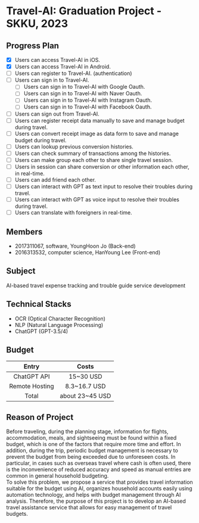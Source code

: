 # Travel-AI: Graduation Project - SKKU, 2023

## Progress Plan

- [x] Users can access Travel-AI in iOS.
- [x] Users can access Travel-AI in Android.
- [ ] Users can register to Travel-AI. (authentication)
- [ ] Users can sign in to Travel-AI.
  - [ ] Users can sign in to Travel-AI with Google Oauth.
  - [ ] Users can sign in to Travel-AI with Naver Oauth.
  - [ ] Users can sign in to Travel-AI with Instagram Oauth.
  - [ ] Users can sign in to Travel-AI with Facebook Oauth.
- [ ] Users can sign out from Travel-AI.
- [ ] Users can register receipt data manually to save and manage budget during travel.
- [ ] Users can convert receipt image as data form to save and manage budget during travel.
- [ ] Users can lookup previous conversion histories.
- [ ] Users can check summary of transactions among the histories.
- [ ] Users can make group each other to share single travel session.
- [ ] Users in session can share conversion or other information each other, in real-time.
- [ ] Users can add friend each other.
- [ ] Users can interact with GPT as text input to resolve their troubles during travel.
- [ ] Users can interact with GPT as voice input to resolve their troubles during travel.
- [ ] Users can translate with foreigners in real-time.

## Members

- 2017311067, software, YoungHoon Jo (Back-end)
- 2016313532, computer science, HanYoung Lee (Front-end)

## Subject

AI-based travel expense tracking and trouble guide service development

## Technical Stacks

- OCR (Optical Character Recognition)
- NLP (Natural Language Processing)
- ChatGPT (GPT-3.5/4)

## Budget

|     Entry      |      Costs      |
| :------------: | :-------------: |
|  ChatGPT API   |    15~30 USD    |
| Remote Hosting |  8.3~16.7 USD   |
|     Total      | about 23~45 USD |

## Reason of Project

Before traveling, during the planning stage, information for flights,
accommodation, meals, and sightseeing must be found within a fixed budget,
which is one of the factors that require more time and effort. In addition,
during the trip, periodic budget management is necessary to prevent the
budget from being exceeded due to unforeseen costs. In particular, in cases
such as overseas travel where cash is often used, there is the inconvenience of
reduced accuracy and speed as manual entries are common in general
household budgeting.\
To solve this problem, we propose a service that provides travel information
suitable for the budget using AI, organizes household accounts easily using
automation technology, and helps with budget management through AI
analysis. Therefore, the purpose of this project is to develop an AI-based travel
assistance service that allows for easy management of travel budgets.
